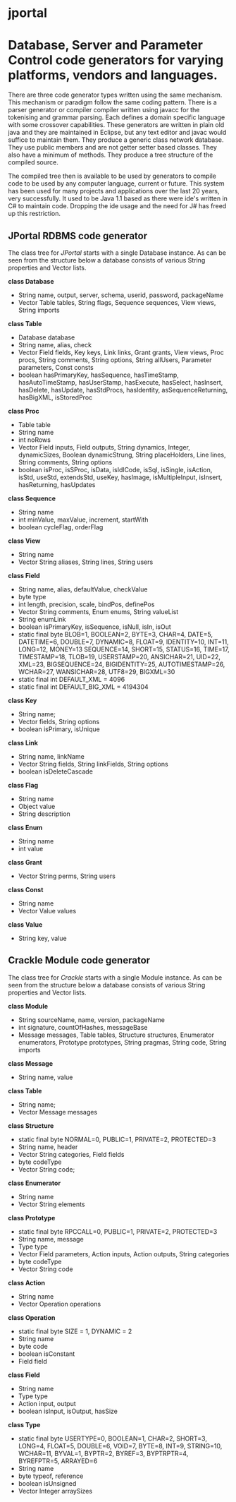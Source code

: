 # jportal

Database, Server and Parameter Control code generators for varying platforms, vendors and languages.
====================================================================================================

There are three code generator types written using the same mechanism.
This mechanism or paradigm follow the same coding pattern. There is a
parser generator or compiler compiler written using javacc for the tokenising
and grammar parsing. Each defines a domain specific language with some crossover
capabilities. These generators are written in plain old java and they are maintained
in Eclipse, but any text editor and javac would suffice to maintain them. They 
produce a generic class network database. They use public members and are not getter 
setter based classes. They also have a minimum of methods. They produce a tree structure
of the compiled source.

The compiled tree then is available to be used by generators to compile code to be
used by any computer language, current or future. This system has been used for many
projects and applications over the last 20 years, very successfully. It used to be Java 1.1
based as there were ide's written in C# to maintain code. Dropping the ide usage and the
need for J# has freed up this restriction.

JPortal RDBMS code generator
----------------------------

The class tree for *JPortal* starts with a single Database instance. As can be seen from
the structure below a database consists of various String properties and Vector lists.

**class Database**

* String name, output, server, schema, userid, password, packageName
* Vector Table tables, String flags, Sequence sequences, View views, String imports


**class Table**

* Database database
* String name, alias, check
* Vector Field fields, Key keys, Link links, Grant grants, View views, Proc procs, String comments, String options, String allUsers, Parameter parameters, Const consts
* boolean hasPrimaryKey, hasSequence, hasTimeStamp, hasAutoTimeStamp, hasUserStamp, hasExecute, hasSelect, hasInsert, hasDelete, hasUpdate, hasStdProcs, hasIdentity, asSequenceReturning, hasBigXML, isStoredProc  

**class Proc**

 * Table   table
 * String  name
 * int     noRows
 * Vector Field inputs, Field outputs, String dynamics, Integer, dynamicSizes, Boolean dynamicStrung, String placeHolders, Line lines, String comments, String options
 * boolean isProc, isSProc, isData, isIdlCode, isSql, isSingle, isAction, isStd, useStd, extendsStd, useKey, hasImage, isMultipleInput, isInsert, hasReturning, hasUpdates
  
**class Sequence**

* String  name
* int minValue, maxValue, increment, startWith
* boolean cycleFlag, orderFlag  

**class View**

* String name
* Vector String aliases, String lines, String users  

**class Field**

* String name, alias, defaultValue, checkValue
* byte type
* int length, precision, scale, bindPos, definePos
* Vector String comments, Enum enums, String valueList
* String enumLink
* boolean isPrimaryKey, isSequence, isNull, isIn, isOut
* static final byte BLOB=1, BOOLEAN=2, BYTE=3, CHAR=4, DATE=5, DATETIME=6, DOUBLE=7, DYNAMIC=8, FLOAT=9, IDENTITY=10, INT=11, LONG=12, MONEY=13 SEQUENCE=14, SHORT=15, STATUS=16, TIME=17, TIMESTAMP=18, TLOB=19, USERSTAMP=20, ANSICHAR=21, UID=22, XML=23, BIGSEQUENCE=24, BIGIDENTITY=25, AUTOTIMESTAMP=26, WCHAR=27, WANSICHAR=28, UTF8=29, BIGXML=30
* static final int DEFAULT_XML = 4096
* static final int DEFAULT_BIG_XML = 4194304

**class Key**
 
* String name;
* Vector fields, String options
* boolean isPrimary, isUnique

**class Link**

* String name, linkName
* Vector String fields, String linkFields, String options
* boolean isDeleteCascade

**class Flag**

* String name
* Object value
* String description

**class Enum**

* String name
* int value

**class Grant**

* Vector String perms, String users

**class Const**

* String name
* Vector Value values

**class Value**

* String key, value


Crackle Module code generator
-----------------------------

The class tree for *Crackle* starts with a single Module instance. As can be seen from
the structure below a database consists of various String properties and Vector lists.

**class Module**

* String sourceName, name, version, packageName
* int signature, countOfHashes, messageBase
* Message messages, Table tables, Structure structures, Enumerator enumerators, Prototype prototypes, String pragmas, String code, String imports

**class Message**

* String name, value

**class Table**

* String name;
* Vector Message messages

**class Structure**

* static final byte NORMAL=0, PUBLIC=1, PRIVATE=2, PROTECTED=3
* String name, header
* Vector String categories, Field fields
* byte codeType
* Vector String code;

**class Enumerator**
 
* String name
* Vector String elements

**class Prototype**

* static final byte RPCCALL=0, PUBLIC=1, PRIVATE=2, PROTECTED=3
* String name, message
* Type type
* Vector Field parameters, Action inputs, Action outputs, String categories
* byte codeType
* Vector String code

**class Action**

* String name
* Vector Operation operations

**class Operation**

* static final byte SIZE = 1, DYNAMIC = 2
* String name
* byte code
* boolean isConstant
* Field field

**class Field**

* String name
* Type type
* Action input, output
* boolean isInput, isOutput, hasSize

**class Type**

* static final byte USERTYPE=0, BOOLEAN=1, CHAR=2, SHORT=3, LONG=4, FLOAT=5, DOUBLE=6, VOID=7, BYTE=8, INT=9, STRING=10, WCHAR=11, BYVAL=1, BYPTR=2, BYREF=3, BYPTRPTR=4, BYREFPTR=5, ARRAYED=6
* String  name
* byte typeof, reference
* boolean isUnsigned
* Vector Integer arraySizes

